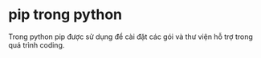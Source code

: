 # pip trong python

Trong python pip được sử dụng để cài đặt các gói và thư viện hỗ trợ trong quá trình coding.